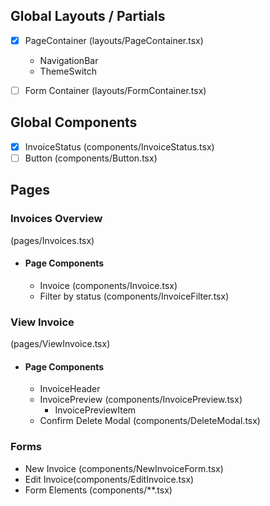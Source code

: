 ## Global Layouts / Partials

- [x] PageContainer (layouts/PageContainer.tsx)

  - NavigationBar
  - ThemeSwitch

- [ ] Form Container (layouts/FormContainer.tsx)

## Global Components

- [x] InvoiceStatus (components/InvoiceStatus.tsx)
- [ ] Button (components/Button.tsx)

## Pages

### Invoices Overview

(pages/Invoices.tsx)

- #### Page Components

  - Invoice
    (components/Invoice.tsx)
  - Filter by status (components/InvoiceFilter.tsx)

### View Invoice

(pages/ViewInvoice.tsx)

- #### Page Components
  - InvoiceHeader
  - InvoicePreview (components/InvoicePreview.tsx)
    - InvoicePreviewItem
  - Confirm Delete Modal (components/DeleteModal.tsx)

### Forms

- New Invoice (components/NewInvoiceForm.tsx)
- Edit Invoice(components/EditInvoice.tsx)
- Form Elements (components/\*\*.tsx)
